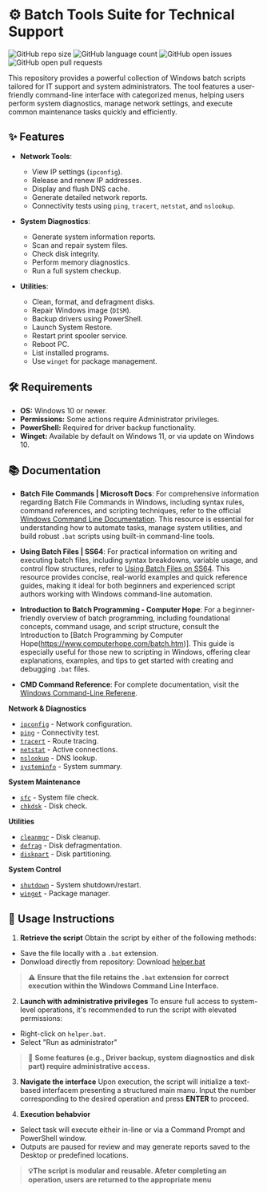 # ⚙️ Batch Tools Suite for Technical Support

![GitHub repo size](https://img.shields.io/github/repo-size/KiraKoba/SysAdminBatchSuite?style=flat-square)
![GitHub language count](https://img.shields.io/github/languages/count/KiraKoba/SysAdminBatchSuite?style=flat-square)
![GitHub open issues](https://img.shields.io/github/issues/KiraKoba/SysAdminBatchSuite?style=flat-square)
![GitHub open pull requests](https://img.shields.io/github/issues-pr/KiraKoba/SysAdminBatchSuite?style=flat-square)

This repository provides a powerful collection of Windows batch scripts tailored for IT support and system administrators. The tool features a user-friendly command-line interface with categorized menus, helping users perform system diagnostics, manage network settings, and execute common maintenance tasks quickly and efficiently.

## ✨ Features

- __Network Tools__:
    - View IP settings (`ipconfig`).
    - Release and renew IP addresses.
    - Display and flush DNS cache.
    - Generate detailed network reports.
    - Connectivity tests using `ping`, `tracert`, `netstat`, and `nslookup`.

- __System Diagnostics__:
    - Generate system information reports.
    - Scan and repair system files.
    - Check disk integrity.
    - Perform memory diagnostics.
    - Run a full system checkup.

- __Utilities__:
    - Clean, format, and defragment disks.
    - Repair Windows image (`DISM`).
    - Backup drivers using PowerShell.
    - Launch System Restore.
    - Restart print spooler service.
    - Reboot PC.
    - List installed programs.
    - Use `winget` for package management.


## 🛠️ Requirements

- __OS:__ Windows 10 or newer.
- __Permissions:__ Some actions require Administrator privileges.
- __PowerShell:__ Required for driver backup functionality.
- __Winget:__ Available by default on Windows 11, or via update on Windows 10.

## 📚 Documentation
- __Batch File Commands | Microsoft Docs__:
For comprehensive information regarding Batch File Commands in Windows, including syntax rules, command references, and scripting techniques, refer to the official [Windows Command Line Documentation](https://learn.microsoft.com/en-us/windows-server/administration/windows-commands/windows-commands).
This resource is essential for understanding how to automate tasks, manage system utilities, and build robust `.bat` scripts using built-in command-line tools.

- __Using Batch Files | SS64__:
For practical information on writing and executing batch files, including syntax breakdowns, variable usage, and control flow structures, refer to [Using Batch Files on SS64](https://ss64.com/nt/syntax.html).
This resource provides concise, real-world examples and quick reference guides, making it ideal for both beginners and experienced script authors working with Windows command-line automation.

- __Introduction to Batch Programming - Computer Hope__:
For a beginner-friendly overview of batch programming, including foundational concepts, command usage, and script structure, consult the Introduction to [Batch Programming by Computer Hope(https://www.computerhope.com/batch.htm)].
This guide is especially useful for those new to scripting in Windows, offering clear explanations, examples, and tips to get started with creating and debugging `.bat` files.

- __CMD Command Reference__:
For complete documentation, visit the [Windows Command-Line Referene](https://learn.microsoft.com/en-us/windows-server/administration/windows-commands/windows-commands).

__Network & Diagnostics__
- [`ipconfig`](https://learn.microsoft.com/en-us/windows-server/administration/windows-commands/ipconfig) - Network configuration.
- [`ping`](https://learn.microsoft.com/en-us/windows-server/administration/windows-commands/ping) - Connectivity test.
- [`tracert`](https://learn.microsoft.com/en-us/windows-server/administration/windows-commands/tracert) - Route tracing.
- [`netstat`](https://learn.microsoft.com/en-us/windows-server/administration/windows-commands/netstat) - Active connections.
- [`nslookup`](https://learn.microsoft.com/en-us/windows-server/administration/windows-commands/nslookup) - DNS lookup.
- [`systeminfo`](https://learn.microsoft.com/en-us/windows-server/administration/windows-commands/systeminfo) - System summary.

**System Maintenance**
- [`sfc`](https://learn.microsoft.com/en-us/windows-server/administration/windows-commands/sfc) - System file check.
- [`chkdsk`](https://learn.microsoft.com/en-us/windows-server/administration/windows-commands/chkdsk?tabs=hdd%2Cevent-viewer) - Disk check.


**Utilities**
- [`cleanmgr`](https://learn.microsoft.com/en-us/windows-server/administration/windows-commands/cleanmgr) - Disk cleanup.
- [`defrag`](https://learn.microsoft.com/en-us/windows-server/administration/windows-commands/defrag) - Disk defragmentation.
- [`diskpart`](https://learn.microsoft.com/en-us/windows-server/administration/windows-commands/diskpart) - Disk partitioning.

**System Control**
- [`shutdown`](https://learn.microsoft.com/en-us/windows-server/administration/windows-commands/shutdown) - System shutdown/restart.
- [`winget`](https://learn.microsoft.com/en-us/windows/package-manager/winget/) - Package manager.

## 🚀 Usage Instructions

1. __Retrieve the script__
Obtain the script by either of the following methods:
- Save the file locally with a `.bat` extension.
- Donwload directly from repository: Download [helper.bat](https://github.com/KiraKoba/batch-tools-support-suite/raw/refs/heads/main/helper.bat)
> ⚠️ __Ensure that the file retains the `.bat` extension for correct execution within the Windows Command Line Interface.__

2. __Launch with administrative privileges__
To ensure full access to system-level operations, it's recommended to run the script with elevated permissions:
- Right-click on `helper.bat`.
- Select "Run as administrator"
> 🔐 __Some features (e.g., Driver backup, system diagnostics and disk part) require administrative access.__

3. __Navigate the interface__
Upon execution, the script will initialize a text-based interfacem presenting a structured main manu.
Input the number corresponding to the desired operation and press __ENTER__ to proceed.

4. __Execution behabvior__
- Select task will execute eitheir in-line or via a Command Prompt and PowerShell window.
- Outputs are paused for review and may generate reports saved to the Desktop or predefined locations.
> __💡The script is modular and reusable. Afeter completing an operation, users are returned to the appropriate menu__

